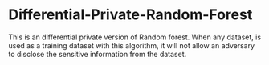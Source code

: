 Differential-Private-Random-Forest
==================================

This is an differential private version of Random forest. When any dataset, is used as a training  dataset with this algorithm, 
it will not allow an adversary to disclose the sensitive information from the dataset. 
